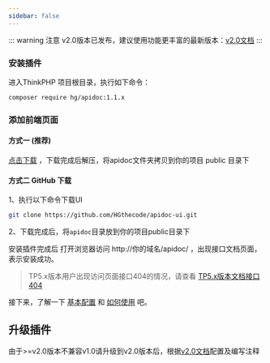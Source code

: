 ```yaml
---
sidebar: false
---
```


::: warning 注意
v2.0版本已发布，建议使用功能更丰富的最新版本：[v2.0文档](/v2/)
:::


### 安装插件
进入ThinkPHP 项目根目录，执行如下命令：
```sh
composer require hg/apidoc:1.1.x
```



### 添加前端页面

#### 方式一 (推荐)

[点击下载](https://github.com/HGthecode/apidoc-ui/releases/download/v1.0.0/apidoc.zip) ，下载完成后解压，将apidoc文件夹拷贝到你的项目 public 目录下

#### 方式二 GitHub 下载
 1、执行以下命令下载UI
```sh
git clone https://github.com/HGthecode/apidoc-ui.git
```
 2、下载完成后，将`apidoc`目录放到你的项目public目录下

安装插件完成后 打开浏览器访问   http://你的域名/apidoc/ ，出现接口文档页面，表示安装成功。

>TP5.x版本用户出现访问页面接口404的情况，请查看 [TP5.x版本文档接口404](/use/help/#TP5.x版本文档接口404)

接下来，了解一下  [基本配置](/config/) 和 [如何使用](/use/) 吧。



## 升级插件

由于>=v2.0版本不兼容v1.0请升级到v2.0版本后，根据[v2.0文档](/v2/)配置及编写注释